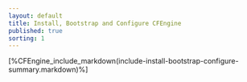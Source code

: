 ```yaml
---
layout: default
title: Install, Bootstrap and Configure CFEngine 
published: true
sorting: 1
---
```


[%CFEngine_include_markdown(include-install-bootstrap-configure-summary.markdown)%]

